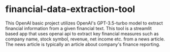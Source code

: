 # financial-data-extraction-tool
This OpenAI basic project utilizes OpenAI's GPT-3.5-turbo model to extract financial information from a given  financial text.
This tool is a streamlit based app that uses openai api to extract key financial measures such as company name, stock symbol, revenue, net income etc. from a news article. The news article is typically an article about company's finance reporting.

